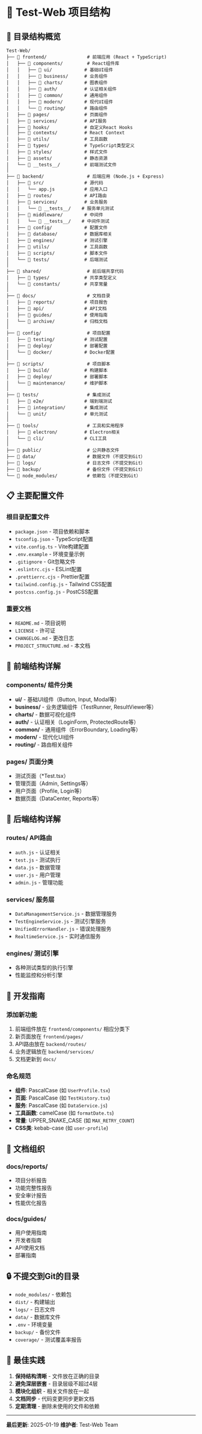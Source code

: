 # 📁 Test-Web 项目结构

## 🎯 目录结构概览

```
Test-Web/
├── 📁 frontend/               # 前端应用 (React + TypeScript)
│   ├── 📁 components/         # React组件库
│   │   ├── 📁 ui/            # 基础UI组件
│   │   ├── 📁 business/      # 业务组件
│   │   ├── 📁 charts/        # 图表组件
│   │   ├── 📁 auth/          # 认证相关组件
│   │   ├── 📁 common/        # 通用组件
│   │   ├── 📁 modern/        # 现代UI组件
│   │   └── 📁 routing/       # 路由组件
│   ├── 📁 pages/             # 页面组件
│   ├── 📁 services/          # API服务
│   ├── 📁 hooks/             # 自定义React Hooks
│   ├── 📁 contexts/          # React Context
│   ├── 📁 utils/             # 工具函数
│   ├── 📁 types/             # TypeScript类型定义
│   ├── 📁 styles/            # 样式文件
│   ├── 📁 assets/            # 静态资源
│   └── 📁 __tests__/         # 前端测试文件
│
├── 📁 backend/                # 后端应用 (Node.js + Express)
│   ├── 📁 src/               # 源代码
│   │   └── app.js           # 应用入口
│   ├── 📁 routes/            # API路由
│   ├── 📁 services/          # 业务服务
│   │   └── 📁 __tests__/    # 服务单元测试
│   ├── 📁 middleware/        # 中间件
│   │   └── 📁 __tests__/    # 中间件测试
│   ├── 📁 config/            # 配置文件
│   ├── 📁 database/          # 数据库相关
│   ├── 📁 engines/           # 测试引擎
│   ├── 📁 utils/             # 工具函数
│   ├── 📁 scripts/           # 脚本文件
│   └── 📁 tests/             # 后端测试
│
├── 📁 shared/                 # 前后端共享代码
│   ├── 📁 types/             # 共享类型定义
│   └── 📁 constants/         # 共享常量
│
├── 📁 docs/                   # 文档目录
│   ├── 📁 reports/           # 项目报告
│   ├── 📁 api/               # API文档
│   ├── 📁 guides/            # 使用指南
│   └── 📁 archive/           # 归档文档
│
├── 📁 config/                 # 项目配置
│   ├── 📁 testing/           # 测试配置
│   ├── 📁 deploy/            # 部署配置
│   └── 📁 docker/            # Docker配置
│
├── 📁 scripts/                # 项目脚本
│   ├── 📁 build/             # 构建脚本
│   ├── 📁 deploy/            # 部署脚本
│   └── 📁 maintenance/       # 维护脚本
│
├── 📁 tests/                  # 集成测试
│   ├── 📁 e2e/               # 端到端测试
│   ├── 📁 integration/       # 集成测试
│   └── 📁 unit/              # 单元测试
│
├── 📁 tools/                  # 工具和实用程序
│   ├── 📁 electron/          # Electron相关
│   └── 📁 cli/               # CLI工具
│
├── 📁 public/                 # 公共静态文件
├── 📁 data/                   # 数据文件（不提交到Git）
├── 📁 logs/                   # 日志文件（不提交到Git）
├── 📁 backup/                 # 备份文件（不提交到Git）
└── 📁 node_modules/           # 依赖包（不提交到Git）
```

## 📋 主要配置文件

### 根目录配置文件
- `package.json` - 项目依赖和脚本
- `tsconfig.json` - TypeScript配置
- `vite.config.ts` - Vite构建配置
- `.env.example` - 环境变量示例
- `.gitignore` - Git忽略文件
- `.eslintrc.cjs` - ESLint配置
- `.prettierrc.cjs` - Prettier配置
- `tailwind.config.js` - Tailwind CSS配置
- `postcss.config.js` - PostCSS配置

### 重要文档
- `README.md` - 项目说明
- `LICENSE` - 许可证
- `CHANGELOG.md` - 更改日志
- `PROJECT_STRUCTURE.md` - 本文档

## 🎨 前端结构详解

### components/ 组件分类
- **ui/** - 基础UI组件（Button, Input, Modal等）
- **business/** - 业务逻辑组件（TestRunner, ResultViewer等）
- **charts/** - 数据可视化组件
- **auth/** - 认证相关（LoginForm, ProtectedRoute等）
- **common/** - 通用组件（ErrorBoundary, Loading等）
- **modern/** - 现代化UI组件
- **routing/** - 路由相关组件

### pages/ 页面分类
- 测试页面（*Test.tsx）
- 管理页面（Admin, Settings等）
- 用户页面（Profile, Login等）
- 数据页面（DataCenter, Reports等）

## 🔧 后端结构详解

### routes/ API路由
- `auth.js` - 认证相关
- `test.js` - 测试执行
- `data.js` - 数据管理
- `user.js` - 用户管理
- `admin.js` - 管理功能

### services/ 服务层
- `DataManagementService.js` - 数据管理服务
- `TestEngineService.js` - 测试引擎服务
- `UnifiedErrorHandler.js` - 错误处理服务
- `RealtimeService.js` - 实时通信服务

### engines/ 测试引擎
- 各种测试类型的执行引擎
- 性能监控和分析引擎

## 🚀 开发指南

### 添加新功能
1. 前端组件放在 `frontend/components/` 相应分类下
2. 新页面放在 `frontend/pages/`
3. API路由放在 `backend/routes/`
4. 业务逻辑放在 `backend/services/`
5. 文档更新到 `docs/`

### 命名规范
- **组件**: PascalCase (如 `UserProfile.tsx`)
- **页面**: PascalCase (如 `TestHistory.tsx`)
- **服务**: PascalCase (如 `DataService.js`)
- **工具函数**: camelCase (如 `formatDate.ts`)
- **常量**: UPPER_SNAKE_CASE (如 `MAX_RETRY_COUNT`)
- **CSS类**: kebab-case (如 `user-profile`)

## 📝 文档组织

### docs/reports/
- 项目分析报告
- 功能完整性报告
- 安全审计报告
- 性能优化报告

### docs/guides/
- 用户使用指南
- 开发者指南
- API使用文档
- 部署指南

## 🔒 不提交到Git的目录
- `node_modules/` - 依赖包
- `dist/` - 构建输出
- `logs/` - 日志文件
- `data/` - 数据库文件
- `.env` - 环境变量
- `backup/` - 备份文件
- `coverage/` - 测试覆盖率报告

## 🎯 最佳实践

1. **保持结构清晰** - 文件放在正确的目录
2. **避免深层嵌套** - 目录层级不超过4层
3. **模块化组织** - 相关文件放在一起
4. **文档同步** - 代码变更同步更新文档
5. **定期清理** - 删除未使用的文件和依赖

---

**最后更新**: 2025-01-19
**维护者**: Test-Web Team
